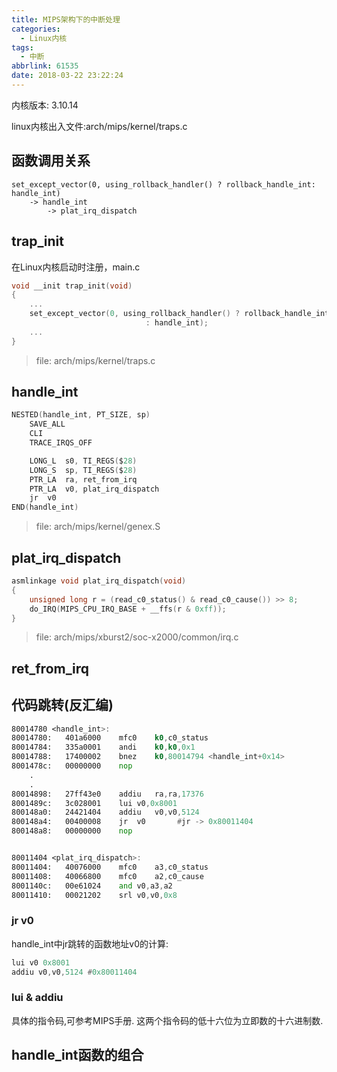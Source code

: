 ```yaml
---
title: MIPS架构下的中断处理
categories:
  - Linux内核
tags:
  - 中断
abbrlink: 61535
date: 2018-03-22 23:22:24
---
```


内核版本: 3.10.14

linux内核出入文件:arch/mips/kernel/traps.c

## 函数调用关系

```
set_except_vector(0, using_rollback_handler() ? rollback_handle_int: handle_int)
	-> handle_int
		-> plat_irq_dispatch
```

<!--more-->

## trap_init

在Linux内核启动时注册，main.c

``` C
void __init trap_init(void)
{
	...
	set_except_vector(0, using_rollback_handler() ? rollback_handle_int
	                          : handle_int);
	...
}
```
>file: arch/mips/kernel/traps.c

## handle_int

``` C
NESTED(handle_int, PT_SIZE, sp)
	SAVE_ALL
	CLI
	TRACE_IRQS_OFF

	LONG_L  s0, TI_REGS($28)
	LONG_S  sp, TI_REGS($28)
	PTR_LA  ra, ret_from_irq
	PTR_LA  v0, plat_irq_dispatch
	jr  v0
END(handle_int)
```
>file: arch/mips/kernel/genex.S

## plat_irq_dispatch

``` C
asmlinkage void plat_irq_dispatch(void)
{
	unsigned long r = (read_c0_status() & read_c0_cause()) >> 8;
	do_IRQ(MIPS_CPU_IRQ_BASE + __ffs(r & 0xff));
}
```
>file: arch/mips/xburst2/soc-x2000/common/irq.c
## ret_from_irq



## 代码跳转(反汇编)

``` asm
80014780 <handle_int>:
80014780:   401a6000    mfc0    k0,c0_status
80014784:   335a0001    andi    k0,k0,0x1
80014788:   17400002    bnez    k0,80014794 <handle_int+0x14>
8001478c:   00000000    nop
	.
	.
80014898:   27ff43e0    addiu   ra,ra,17376
8001489c:   3c028001    lui v0,0x8001
800148a0:   24421404    addiu   v0,v0,5124
800148a4:   00400008    jr  v0       #jr -> 0x80011404
800148a8:   00000000    nop


80011404 <plat_irq_dispatch>:
80011404:   40076000    mfc0    a3,c0_status
80011408:   40066800    mfc0    a2,c0_cause
8001140c:   00e61024    and v0,a3,a2
80011410:   00021202    srl v0,v0,0x8

```

### jr v0

handle_int中jr跳转的函数地址v0的计算:

``` asm
lui v0 0x8001
addiu v0,v0,5124 #0x80011404
```

### lui & addiu

具体的指令码,可参考MIPS手册.
这两个指令码的低十六位为立即数的十六进制数.

## handle_int函数的组合
